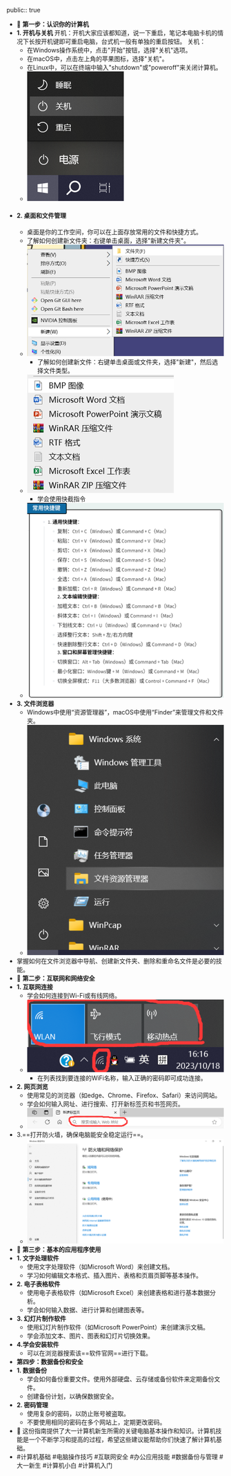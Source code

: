 public:: true

- 🔵 **第一步：认识你的计算机**
- **1. 开机与关机**
  开机：开机大家应该都知道，说一下重启，笔记本电脑卡机的情况下长按开机键即可重启电脑，台式机一般有单独的重启按钮。
  关机：
	- 在Windows操作系统中，点击"开始"按钮，选择"关机"选项。
	- 在macOS中，点击左上角的苹果图标，选择"关机"。
	- 在Linux中，可以在终端中输入"shutdown"或"poweroff"来关闭计算机。
	- ![image.png](../assets/image_1697611807872_0.png)
- #### 2. 桌面和文件管理
	- 桌面是你的工作空间，你可以在上面存放常用的文件和快捷方式。
	- 了解如何创建新文件夹：右键单击桌面，选择"新建文件夹"。
	- ![image.png](../assets/image_1697612103415_0.png)
		- 了解如何创建新文件：右键单击桌面或文件夹，选择"新建"，然后选择文件类型。
	- ![image.png](../assets/image_1697612281978_0.png)
		- 学会使用快截指令
	- ![image.png](../assets/image_1697616506378_0.png)
- **3. 文件浏览器**
	- Windows中使用“资源管理器”，macOS中使用“Finder”来管理文件和文件夹。
	- ![image.png](../assets/image_1697617240749_0.png)
- 掌握如何在文件浏览器中导航、创建新文件夹、删除和重命名文件是必要的技能。
- 🔵 **第二步：互联网和网络安全**
- **1. 互联网连接**
	- 学会如何连接到Wi-Fi或有线网络。
	- ![image.png](../assets/image_1697617020850_0.png)
		- 在列表找到要连接的WiFi名称，输入正确的密码即可成功连接。
- **2. 网页浏览**
	- 使用常见的浏览器（如edge、Chrome、Firefox、Safari）来访问网站。
	- 学会如何输入网址、进行搜索、打开新标签页和书签网页。
	- ![image.png](../assets/image_1697617416712_0.png)
- 3.==打开防火墙，确保电脑能安全稳定运行==。
	- ![image.png](../assets/image_1697616958327_0.png)
- 🔵 **第三步：基本的应用程序使用**
- **1. 文字处理软件**
	- 使用文字处理软件（如Microsoft Word）来创建文档。
	- 学习如何编辑文本格式、插入图片、表格和页眉页脚等基本操作。
- **2. 电子表格软件**
	- 使用电子表格软件（如Microsoft Excel）来创建表格和进行基本数据分析。
	- 学会如何输入数据、进行计算和创建图表等。
- **3. 幻灯片制作软件**
	- 使用幻灯片制作软件（如Microsoft PowerPoint）来创建演示文稿。
	- 学会添加文本、图片、图表和幻灯片切换效果。
- **4.学会安装软件**
	- 可以在浏览器搜索该==软件官网==进行下载。
- **第四步：数据备份和安全**
- **1. 数据备份**
	- 学会如何备份重要文件。使用外部硬盘、云存储或备份软件来定期备份文件。
	- 创建备份计划，以确保数据安全。
- **2. 密码管理**
	- 使用复杂的密码，以防止账号被盗取。
	- 不要使用相同的密码在多个网站上，定期更改密码。
- 🔵 这份指南提供了大一计算机新生所需的关键电脑基本操作和知识。计算机技能是一个不断学习和提高的过程，希望这些建议能帮助你们快速了解计算机基础。
- #计算机基础 #电脑操作技巧 #互联网安全 #办公应用技能 #数据备份与管理 #大一新生 #计算机小白 #计算机入门